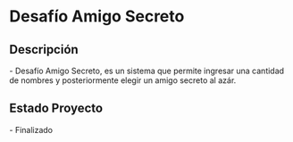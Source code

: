<h1>Desafío Amigo Secreto</h1>

<h2>Descripción</h2>
- Desafío Amigo Secreto, es un sistema que permite ingresar una cantidad de nombres y posteriormente elegir un amigo secreto al azár.

<h2>Estado Proyecto</h2>
- Finalizado
